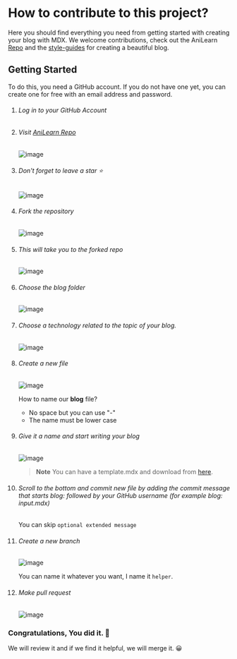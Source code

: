 # How to contribute to this project?

Here you should find everything you need from getting started with creating your blog with MDX. We welcome contributions, check out the AniLearn [Repo](https://github.com/AliReza1083/AniLearn.dev) and the [style-guides](https://www.anilearn.dev/style-guides) for creating a beautiful blog.

## Getting Started

To do this, you need a GitHub account. If you do not have one yet, you can create one for free with an email address and password.

1. ###### Log in to your GitHub Account
1. ###### Visit [AniLearn Repo](https://github.com/AliReza1083/AniLearn.dev)

   ![image](https://user-images.githubusercontent.com/99729607/221390117-cbbc1921-7e2d-442d-a127-b97d8c8a22a9.png)

1. ###### Don't forget to leave a star ⭐️

   ![image](https://user-images.githubusercontent.com/99729607/221390223-fb386275-f4fd-4cb8-a3ea-c6de517f6dcf.png)

1. ###### Fork the repository

   ![image](https://user-images.githubusercontent.com/99729607/221390338-b776a99b-82de-4ab7-85a4-6f115b6ba1cc.png)

1. ###### This will take you to the forked repo

   ![image](https://user-images.githubusercontent.com/99729607/221390515-312d9d75-8d66-49ab-839a-7586673ea8f8.png)

1. ###### Choose the _blog_ folder

   ![image](https://user-images.githubusercontent.com/99729607/221390611-c3467b0f-c6e5-4c27-9d0f-7192f5b0f330.png)

1. ###### Choose a technology related to the topic of your blog.

   ![image](https://user-images.githubusercontent.com/99729607/221390727-ad27b0d2-1c55-479a-b144-7654540e07a5.png)

1. ###### Create a new file

   ![image](https://user-images.githubusercontent.com/99729607/221390779-565d4a87-eda3-4fd4-861f-369d94aa2726.png)

   How to name our **blog** file?

   - No space but you can use "-"
   - The name must be lower case

1. ###### Give it a name and start writing your blog

   ![image](https://user-images.githubusercontent.com/99729607/221390942-17002a8a-4a12-4479-8462-6a17ab763fb3.png)

   > **Note**
   > You can have a template.mdx and download from [here](https://github.com/AliReza1083/AniLearn.dev/releases/download/v1.0.0/template.mdx).

1. ###### Scroll to the bottom and commit new file by adding the commit message that starts blog: followed by your GitHub username (for example blog: input.mdx)

   You can skip `optional extended message`

1. ###### Create a new branch

   ![image](https://user-images.githubusercontent.com/99729607/221391168-2aa45eff-f53d-410a-b9bd-9c9ebc413779.png)

   You can name it whatever you want, I name it `helper`.

1. ###### Make pull request

   ![image](https://user-images.githubusercontent.com/99729607/221391237-e80bae1f-c3ec-4e1c-839a-05b4b5532338.png)

### Congratulations, You did it. 🎉

We will review it and if we find it helpful, we will merge it. 😀

